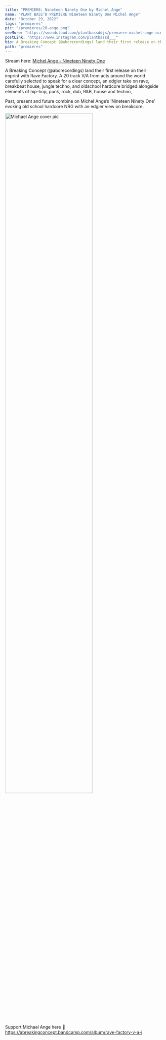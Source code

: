 ```yaml
---
title: "PREMIERE: Nineteen Ninety One by Michel Ange"
name: "PLANT BASS’D PREMIERE Nineteen Ninety One Michel Ange"
date: "October 29, 2022"
tags: "premieres"
pic: "/premieres/26-ange.png"
seeMore: "https://soundcloud.com/plantbassddjs/premiere-michel-ange-nineteen-ninety-one"
postLink: "https://www.instagram.com/plantbassd___"
bio: A Breaking Concept (@abcrecordings) land their first release on their imprint with Rave Factory..."
path: "premieres"
---
```


Stream here: <a href="https://soundcloud.com/plantbassddjs/premiere-michel-ange-nineteen-ninety-one" rel="noopener noreferrer" target="_blank">Michel Ange - Nineteen Ninety One</a>

A Breaking Concept (@abcrecordings) land their first release on their imprint with Rave Factory. A 20 track V/A from acts around the world carefully selected to speak for a clear concept, an edgier take on rave, breakbeat house, jungle techno, and oldschool hardcore bridged alongside elements of hip-hop, punk, rock, dub, R&B, house and techno,

Past, present and future combine on Michel Ange’s ‘Nineteen Ninety One’ evoking old school hardcore NRG with an edgier view on breakcore.

<img src="/premieres/26-michael-ange.jpg" alt="Michael Ange cover pic" width="75%" />

Support Michael Ange here 🌱 https://abreakingconcept.bandcamp.com/album/rave-factory-v-a-i

